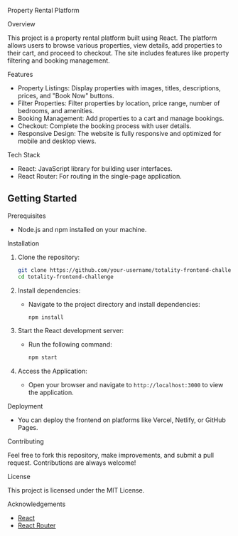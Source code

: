 Property Rental Platform

Overview

This project is a property rental platform built using React. The platform allows users to browse various properties, view details, add properties to their cart, and proceed to checkout. The site includes features like property filtering and booking management.

Features

- Property Listings: Display properties with images, titles, descriptions, prices, and "Book Now" buttons.
- Filter Properties: Filter properties by location, price range, number of bedrooms, and amenities.
- Booking Management: Add properties to a cart and manage bookings.
- Checkout: Complete the booking process with user details.
- Responsive Design: The website is fully responsive and optimized for mobile and desktop views.

Tech Stack

- React: JavaScript library for building user interfaces.
- React Router: For routing in the single-page application.

## Getting Started

Prerequisites

- Node.js and npm installed on your machine.

Installation

1. Clone the repository:
    ```bash
    git clone https://github.com/your-username/totality-frontend-challenge.git
    cd totality-frontend-challenge
    ```

2. Install dependencies:
    - Navigate to the project directory and install dependencies:
      ```bash
      npm install
      ```

3. Start the React development server:
    - Run the following command:
      ```bash
      npm start
      ```

4. Access the Application:
    - Open your browser and navigate to `http://localhost:3000` to view the application.

Deployment

- You can deploy the frontend on platforms like Vercel, Netlify, or GitHub Pages.

Contributing

Feel free to fork this repository, make improvements, and submit a pull request. Contributions are always welcome!

License

This project is licensed under the MIT License.

Acknowledgements

- [React](https://reactjs.org/)
- [React Router](https://reactrouter.com/)

